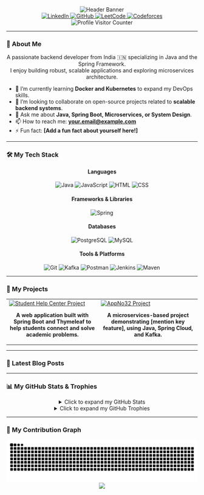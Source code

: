<div align="center">
  <img src="https://capsule-render.vercel.app/api?type=wave&color=auto&height=250&section=header&text=Ujjawal%20Vishwakarma&fontSize=70&fontColor=ffffff&animation=fadeIn" alt="Header Banner"/>

  <div>
    <a href="https://www.linkedin.com/in/ujjawal-vishwakarma-aba5b6303/" target="_blank">
      <img src="https://img.shields.io/badge/LinkedIn-0A66C2?style=for-the-badge&logo=linkedin&logoColor=white" alt="LinkedIn"/>
    </a>
    <a href="https://github.com/ujjawalTHEBATMAN" target="_blank">
      <img src="https://img.shields.io/badge/GitHub-181717?style=for-the-badge&logo=github&logoColor=white" alt="GitHub"/>
    </a>
    <a href="https://leetcode.com/ujjawalMvishwakarma/" target="_blank">
      <img src="https://img.shields.io/badge/LeetCode-000000?style=for-the-badge&logo=LeetCode&logoColor=yellow" alt="LeetCode"/>
    </a>
    <a href="https://codeforces.com/profile/kriujjbhu" target="_blank">
      <img src="https://img.shields.io/badge/Codeforces-1F8ACB?style=for-the-badge&logo=Codeforces&logoColor=white" alt="Codeforces"/>
    </a>
    </div>

  <img src="https://komarev.com/ghpvc/?username=ujjawalTHEBATMAN&style=flat-square&color=blue" alt="Profile Visitor Counter"/>
</div>

---

### 👋 About Me

<div align="center">
  <p>
    A passionate backend developer from India 🇮🇳 specializing in Java and the Spring Framework.
    <br/>
    I enjoy building robust, scalable applications and exploring microservices architecture.
  </p>
</div>

- 🌱 I’m currently learning **Docker and Kubernetes** to expand my DevOps skills.
- 👯 I’m looking to collaborate on open-source projects related to **scalable backend systems**.
- 💬 Ask me about **Java, Spring Boot, Microservices, or System Design**.
- 📫 How to reach me: **[your.email@example.com](mailto:your.email@example.com)**
- ⚡ Fun fact: **[Add a fun fact about yourself here!]**

---

### 🛠️ My Tech Stack

<div align="center">
  <h4>Languages</h4>
  <p>
    <img src="https://skillicons.dev/icons?i=java" height="40" alt="Java" />
    <img src="https://skillicons.dev/icons?i=javascript" height="40" alt="JavaScript" />
    <img src="https://skillicons.dev/icons?i=html" height="40" alt="HTML" />
    <img src="https://skillicons.dev/icons?i=css" height="40" alt="CSS" />
  </p>
  <h4>Frameworks & Libraries</h4>
  <p>
    <img src="https://skillicons.dev/icons?i=spring" height="40" alt="Spring" />
  </p>
  <h4>Databases</h4>
  <p>
    <img src="https://skillicons.dev/icons?i=postgres" height="40" alt="PostgreSQL" />
    <img src="https://skillicons.dev/icons?i=mysql" height="40" alt="MySQL" />
  </p>
  <h4>Tools & Platforms</h4>
  <p>
    <img src="https://skillicons.dev/icons?i=git" height="40" alt="Git" />
    <img src="https://skillicons.dev/icons?i=kafka" height="40" alt="Kafka" />
    <img src="https://skillicons.dev/icons?i=postman" height="40" alt="Postman" />
    <img src="https://skillicons.dev/icons?i=jenkins" height="40" alt="Jenkins" />
    <img src="https://skillicons.dev/icons?i=maven" height="40" alt="Maven" />
  </p>
</div>

---

### 🚀 My Projects

<table align="center">
<tr>
<td width="500">
  <a href="https://github.com/ujjawalTHEBATMAN/Student-Help-Center" target="_blank">
    <img src="https://github-readme-stats.vercel.app/api/pin/?username=ujjawalTHEBATMAN&repo=Student-Help-Center&theme=tokyonight" alt="Student Help Center Project"/>
  </a>
  <p align="center">
    <b>A web application built with Spring Boot and Thymeleaf to help students connect and solve academic problems.</b>
  </p>
</td>
<td width="500">
  <a href="https://github.com/ujjawalTHEBATMAN/appno32" target="_blank">
    <img src="https://github-readme-stats.vercel.app/api/pin/?username=ujjawalTHEBATMAN&repo=appno32&theme=tokyonight" alt="AppNo32 Project"/>
  </a>
  <p align="center">
    <b>A microservices-based project demonstrating [mention key feature], using Java, Spring Cloud, and Kafka.</b>
  </p>
</td>
</tr>
</table>

---

### 📝 Latest Blog Posts

---

### 📊 My GitHub Stats & Trophies

<div align="center">
<details>
  <summary>Click to expand my GitHub Stats</summary>
  <br/>
  <img src="https://github-readme-stats.vercel.app/api?username=ujjawalTHEBATMAN&theme=tokyonight&hide_border=false&include_all_commits=true&count_private=true" alt="Ujjawal's GitHub Stats" />
  <br/>
  <img src="https://github-readme-stats.vercel.app/api/top-langs/?username=ujjawalTHEBATMAN&theme=tokyonight&hide_border=false&include_all_commits=true&count_private=true&layout=compact" alt="Ujjawal's Top Languages" />
  <br/>
  <img src="https://streak-stats.demolab.com?user=ujjawalTHEBATMAN&theme=tokyonight&hide_border=false" alt="Ujjawal's GitHub Streak" />
</details>

<details>
  <summary>Click to expand my GitHub Trophies</summary>
  <br/>
  <img src="https://github-profile-trophy.vercel.app/?username=ujjawalTHEBATMAN&theme=tokyonight&no-frame=false&no-bg=false&margin-w=4" alt="Ujjawal's GitHub Trophies" />
</details>
</div>

---

### 🐍 My Contribution Graph

<div align="center">
  <img src="https://raw.githubusercontent.com/ujjawalTHEBATMAN/ujjawalTHEBATMAN/output/github-contribution-grid-snake-dark.svg" alt="Snake Contribution Graph" />
</div>

<div align="center">
  <img src="https://capsule-render.vercel.app/api?type=rect&color=auto&height=100&section=footer"/>
</div>
